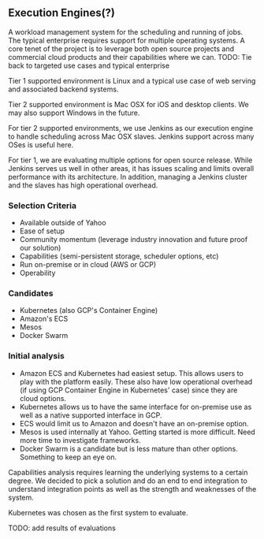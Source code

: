 ## Execution Engines(?)

A workload management system for the scheduling and running of jobs.  The typical enterprise requires support for multiple operating systems.  A core tenet of the project is to leverage both open source projects and commercial cloud products and their capabilities where we can. 
TODO: Tie back to targeted use cases and typical enterprise

Tier 1 supported environment is Linux and a typical use case of web serving and associated backend systems.  

Tier 2 supported environment is Mac OSX for iOS and desktop clients.  We may also support Windows in the future.

For tier 2 supported environments, we use Jenkins as our execution engine to handle scheduling across Mac OSX slaves.  Jenkins support across many OSes is useful here.

For tier 1, we are evaluating multiple options for open source release.  While Jenkins serves us well in other areas, it has issues scaling and limits overall performance with its architecture.  In addition, managing a Jenkins cluster and the slaves has high operational overhead.

### Selection Criteria

- Available outside of Yahoo
- Ease of setup
- Community momentum (leverage industry innovation and future proof our solution)
- Capabilities (semi-persistent storage, scheduler options, etc)
- Run on-premise or in cloud (AWS or GCP) 
- Operability

### Candidates

- Kubernetes (also GCP's Container Engine)
- Amazon's ECS
- Mesos
- Docker Swarm

### Initial analysis

- Amazon ECS and Kubernetes had easiest setup.  This allows users to play with the platform easily.  These also have low operational overhead (if using GCP Container Engine in Kubernetes' case) since they are cloud options.
- Kubernetes allows us to have the same interface for on-premise use as well as a native supported interface in GCP.
- ECS would limit us to Amazon and doesn't have an on-premise option.
- Mesos is used internally at Yahoo.  Getting started is more difficult. Need more time to investigate frameworks.
- Docker Swarm is a candidate but is less mature than other options.  Something to keep an eye on.

Capabilities analysis requires learning the underlying systems to a certain degree.  We decided to pick a solution and do an end to end integration to understand integration points as well as the strength and weaknesses of the system. 

Kubernetes was chosen as the first system to evaluate.

TODO: add results of evaluations
